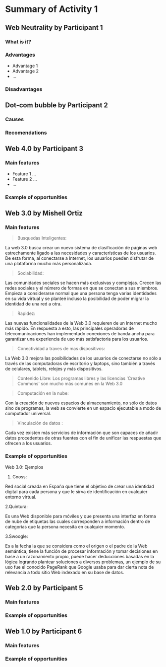 # Summary of Activity 1


## Web Neutrality by Participant 1

### What is it?

### Advantages
  - Advantage 1
  - Advantage 2
  - ...

### Disadvantages


## Dot-com bubble by Participant 2

### Causes

### Recomendations


## Web 4.0 by Participant 3

### Main features
 - Feature 1 ...
 - Feature 2 ...
 - ...

### Example of opportunities


## Web 3.0 by Mishell Ortiz

### Main features
> Busquedas Inteligentes:

La web 3.0 busca crear un nuevo sistema de clasificación de páginas web estrechamente ligado a las necesidades y características de los usuarios. De esta forma, al conectarse a Internet, los usuarios pueden disfrutar de una plataforma mucho más personalizada.

> Sociabilidad:

Las comunidades sociales se hacen más exclusivas y complejas. Crecen las redes sociales y el número de formas en que se conectan a sus miembros. Empieza a considerarse normal que una persona tenga varias identidades en su vida virtual y se planteé incluso la posibilidad de poder migrar la identidad de una red a otra.

> Rapidez:

Las nuevas funcionalidades de la Web 3.0 requieren de un Internet mucho más rápido. En respuesta a esto, las principales operadoras de telecomunicaciones han implementado conexiones de banda ancha para garantizar una experiencia de uso más satisfactoria para los usuarios.

> Conectividad a traves de mas dispositivos:

 La Web 3.0 mejora las posibilidades de los usuarios de conectarse no sólo a través de las computadoras de escritorio y laptops, sino también a través de celulares, tablets, relojes y más dispositivos.

> Contenido Libre: Los programas libres y las licencias 'Creative Commons' son mucho más comunes en la Web 3.0

> Computación en la nube: 

Con la creación de nuevos espacios de almacenamiento, no sólo de datos sino de programas, la web se convierte en un espacio ejecutable a modo de computador universal.

> Vinculación de datos :

Cada vez existen más servicios de información que son capaces de añadir datos procedentes de otras fuentes con el fin de unificar las respuestas que ofrecen a los usuarios.

### Example of opportunities

Web 3.0: Ejemplos

1. Gnoss:

Red social creada en España que tiene el objetivo de crear una identidad digital para cada persona y que le sirva de identificación en cualquier entorno virtual.

2.Quintura:

Es una Web disponible para móviles y que presenta una interfaz en forma de nube de etiquetas las cuales corresponden a información dentro de categorías que la persona necesita en cualquier momento.

3.Swoogle: 

Es a la fecha la que se considera como el origen o el padre de la Web semántica, tiene la función de procesar información y tomar decisiones en base a un razonamiento propio, puede hacer deducciones basadas en la lógica logrando plantear soluciones a diversos problemas, un ejemplo de su uso fue el conocido PageRank que Google usaba para dar cierta nota de relevancia a todo sitio Web indexado en su base de datos.


## Web 2.0 by Participant 5

### Main features

### Example of opportunities


## Web 1.0 by Participant 6

### Main features

### Example of opportunities
